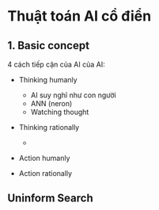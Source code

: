 # Thuật toán AI cổ điển


## 1. Basic concept


4 cách tiếp cận của AI của AI:
- Thinking humanly

    - AI suy nghĩ như con người
    - ANN (neron)
    - Watching thought


- Thinking rationally

    - 

- Action humanly
- Action rationally




## Uninform Search


